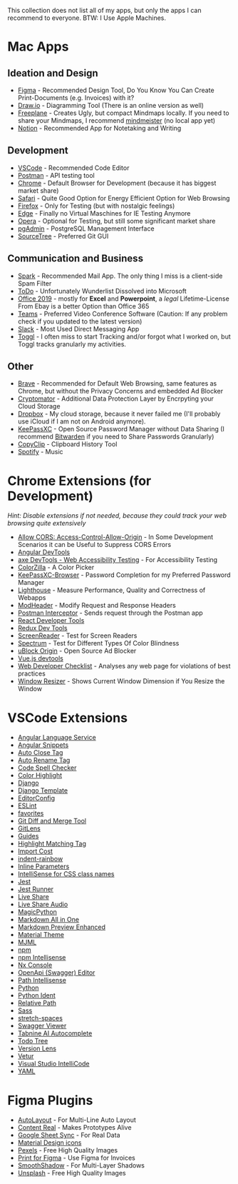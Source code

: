This collection does not list all of my apps, but only the apps I can recommend to everyone. BTW: I Use Apple Machines.

# Mac Apps
## Ideation and Design

* [Figma](https://www.figma.com/downloads/) - Recommended Design Tool, Do You Know You Can Create Print-Documents (e.g. Invoices) with it?
* [Draw.io](https://www.diagrams.net/) - Diagramming Tool (There is an online version as well)
* [Freeplane](https://www.freeplane.org/wiki/index.php/Home) - Creates Ugly, but compact Mindmaps locally. If you need to share your Mindmaps, I recommend [mindmeister](https://www.mindmeister.com/) (no local app yet)
* [Notion](https://www.notion.so/desktop) - Recommended App for Notetaking and Writing


## Development

* [VSCode](https://code.visualstudio.com/) - Recommended Code Editor
* [Postman](https://www.postman.com/) - API testing tool
* [Chrome](https://www.google.com/intl/de_de/chrome/) - Default Browser for Development (because it has biggest market share)
* [Safari](https://www.apple.com/de/safari/) - Quite Good Option for Energy Efficient Option for Web Browsing
* [Firefox](https://www.mozilla.org/de/firefox/developer/) - Only for Testing (but with nostalgic feelings)
* [Edge](https://www.microsoft.com/de-de/edge) - Finally no Virtual Maschines for IE Testing Anymore
* [Opera](https://www.opera.com/de/download) - Optional for Testing, but still some significant market share
* [pgAdmin](https://www.pgadmin.org/download/) - PostgreSQL Management Interface
* [SourceTree](https://www.sourcetreeapp.com/) - Preferred Git GUI


## Communication and Business

* [Spark](https://sparkmailapp.com/de) - Recommended Mail App. The only thing I miss is a client-side Spam Filter
* [ToDo](https://to-do.office.com/tasks/) - Unfortunately Wunderlist Dissolved into Microsoft
* [Office 2019](https://www.ebay.de/sch/i.html?_from=R40&_trksid=p2334524.m570.l1313&_nkw=office+2019) - mostly for **Excel** and **Powerpoint**, a *legal* Lifetime-License From Ebay is a better Option than Office 365
* [Teams](https://www.microsoft.com/de-de/microsoft-teams/download-app) - Preferred Video Conference Software (Caution: If any problem check if you updated to the latest version)
* [Slack](https://slack.com/intl/de-de/downloads/mac) - Most Used Direct Messaging App
* [Toggl](https://apps.apple.com/de/app/toggl-track-hours-time/id957734279) - I often miss to start Tracking and/or forgot what I worked on, but Toggl tracks granularly my activities.


## Other

* [Brave](https://brave.com/de/download/) - Recommended for Default Web Browsing, same features as Chrome, but without the Privacy Concerns and embedded Ad Blocker
* [Cryptomator](https://cryptomator.org/) - Additional Data Protection Layer by Encrpyting your Cloud Storage
* [Dropbox](https://www.dropbox.com/downloading) - My cloud storage, because it never failed me (I'll probably use iCloud if I am not on Android anymore).
* [KeePassXC](https://keepassxc.org/) - Open Source Password Manager without Data Sharing (I recommend [Bitwarden](https://bitwarden.com/download/) if you need to Share Passwords Granularly)
* [CopyClip](https://apps.apple.com/de/app/copyclip-clipboard-history/id595191960) - Clipboard History Tool
* [Spotify](https://www.spotify.com/de/download/mac/) - Music


# Chrome Extensions (for Development)

*Hint: Disable extensions if not needed, because they could track your web browsing quite extensively*

* [Allow CORS: Access-Control-Allow-Origin](https://chrome.google.com/webstore/detail/allow-cors-access-control/lhobafahddgcelffkeicbaginigeejlf) - In Some Development Scenarios it can be Useful to Suppress CORS Errors
* [Angular DevTools](https://chrome.google.com/webstore/detail/angular-devtools/ienfalfjdbdpebioblfackkekamfmbnh)
* [axe DevTools - Web Accessibility Testing](https://chrome.google.com/webstore/detail/axe-devtools-web-accessib/lhdoppojpmngadmnindnejefpokejbdd) - For Accessibility Testing
* [ColorZilla](https://chrome.google.com/webstore/detail/colorzilla/bhlhnicpbhignbdhedgjhgdocnmhomnp) - A Color Picker
* [KeePassXC-Browser](https://chrome.google.com/webstore/detail/keepassxc-browser/oboonakemofpalcgghocfoadofidjkkk) - Password Completion for my Preferred Password Manager
* [Lighthouse](https://chrome.google.com/webstore/detail/lighthouse/blipmdconlkpinefehnmjammfjpmpbjk) - Measure Performance, Quality and Correctness of Webapps
* [ModHeader](https://chrome.google.com/webstore/detail/modheader/idgpnmonknjnojddfkpgkljpfnnfcklj) - Modify Request and Response Headers
* [Postman Interceptor](https://chrome.google.com/webstore/detail/postman-interceptor/aicmkgpgakddgnaphhhpliifpcfhicfo) - Sends request through the Postman app
* [React Developer Tools](https://chrome.google.com/webstore/detail/react-developer-tools/fmkadmapgofadopljbjfkapdkoienihi)
* [Redux Dev Tools](https://chrome.google.com/webstore/detail/redux-devtools/lmhkpmbekcpmknklioeibfkpmmfibljd?hl=de)
* [ScreenReader](https://chrome.google.com/webstore/detail/screen-reader/kgejglhpjiefppelpmljglcjbhoiplfn) - Test for Screen Readers
* [Spectrum](https://chrome.google.com/webstore/detail/spectrum/ofclemegkcmilinpcimpjkfhjfgmhieb) - Test for Different Types Of Color Blindness
* [uBlock Origin](https://chrome.google.com/webstore/detail/ublock-origin/cjpalhdlnbpafiamejdnhcphjbkeiagm) - Open Source Ad Blocker
* [Vue.js devtools](https://chrome.google.com/webstore/detail/vuejs-devtools/nhdogjmejiglipccpnnnanhbledajbpd)
* [Web Developer Checklist](https://chrome.google.com/webstore/detail/web-developer-checklist/iahamcpedabephpcgkeikbclmaljebjp) - Analyses any web page for violations of best practices
* [Window Resizer](https://chrome.google.com/webstore/detail/window-resizer/kkelicaakdanhinjdeammmilcgefonfh) - Shows Current Window Dimension if You Resize the Window


# VSCode Extensions

* [Angular Language Service](https://marketplace.visualstudio.com/items?itemName=Angular.ng-template)
* [Angular Snippets](https://marketplace.visualstudio.com/items?itemName=johnpapa.Angular2)
* [Auto Close Tag](https://marketplace.visualstudio.com/items?itemName=formulahendry.auto-close-tag)
* [Auto Rename Tag](https://marketplace.visualstudio.com/items?itemName=formulahendry.auto-rename-tag)
* [Code Spell Checker](https://marketplace.visualstudio.com/items?itemName=streetsidesoftware.code-spell-checker)
* [Color Highlight](https://marketplace.visualstudio.com/items?itemName=naumovs.color-highlight)
* [Django](https://marketplace.visualstudio.com/items?itemName=batisteo.vscode-django)
* [Django Template](https://marketplace.visualstudio.com/items?itemName=bibhasdn.django-html)
* [EditorConfig](https://marketplace.visualstudio.com/items?itemName=EditorConfig.EditorConfig)
* [ESLint](https://marketplace.visualstudio.com/items?itemName=dbaeumer.vscode-eslint)
* [favorites](https://marketplace.visualstudio.com/items?itemName=howardzuo.vscode-favorites)
* [Git Diff and Merge Tool](https://marketplace.visualstudio.com/items?itemName=david-rickard.git-diff-and-merge-tool)
* [GitLens](https://marketplace.visualstudio.com/items?itemName=eamodio.gitlens)
* [Guides](https://marketplace.visualstudio.com/items?itemName=spywhere.guides)
* [Highlight Matching Tag](https://marketplace.visualstudio.com/items?itemName=vincaslt.highlight-matching-tag)
* [Import Cost](https://marketplace.visualstudio.com/items?itemName=wix.vscode-import-cost)
* [indent-rainbow](https://marketplace.visualstudio.com/items?itemName=oderwat.indent-rainbow)
* [Inline Parameters](https://marketplace.visualstudio.com/items?itemName=liamhammett.inline-parameters)
* [IntelliSense for CSS class names](https://marketplace.visualstudio.com/items?itemName=Zignd.html-css-class-completion)
* [Jest](https://marketplace.visualstudio.com/items?itemName=Orta.vscode-jest)
* [Jest Runner](https://marketplace.visualstudio.com/items?itemName=firsttris.vscode-jest-runner)
* [Live Share](https://marketplace.visualstudio.com/items?itemName=MS-vsliveshare.vsliveshare)
* [Live Share Audio](https://marketplace.visualstudio.com/items?itemName=MS-vsliveshare.vsliveshare-audio)
* [MagicPython](https://marketplace.visualstudio.com/items?itemName=magicstack.MagicPython)
* [Markdown All in One](https://marketplace.visualstudio.com/items?itemName=yzhang.markdown-all-in-one)
* [Markdown Preview Enhanced](https://marketplace.visualstudio.com/items?itemName=shd101wyy.markdown-preview-enhanced)
* [Material Theme](https://marketplace.visualstudio.com/items?itemName=Equinusocio.vsc-material-theme)
* [MJML](https://marketplace.visualstudio.com/items?itemName=mjmlio.vscode-mjml)
* [npm](https://marketplace.visualstudio.com/items?itemName=eg2.vscode-npm-script)
* [npm Intellisense](https://marketplace.visualstudio.com/items?itemName=christian-kohler.npm-intellisense)
* [Nx Console](https://marketplace.visualstudio.com/items?itemName=nrwl.angular-console)
* [OpenApi (Swagger) Editor](https://marketplace.visualstudio.com/items?itemName=42Crunch.vscode-openapi)
* [Path Intellisense](https://marketplace.visualstudio.com/items?itemName=christian-kohler.path-intellisense)
* [Python](https://marketplace.visualstudio.com/items?itemName=ms-python.python)
* [Python Ident](https://marketplace.visualstudio.com/items?itemName=KevinRose.vsc-python-indent)
* [Relative Path](https://marketplace.visualstudio.com/items?itemName=jakob101.RelativePath)
* [Sass](https://marketplace.visualstudio.com/items?itemName=Syler.sass-indented)
* [stretch-spaces](https://marketplace.visualstudio.com/items?itemName=kylepaulsen.stretchy-spaces)
* [Swagger Viewer](https://marketplace.visualstudio.com/items?itemName=Arjun.swagger-viewer)
* [Tabnine AI Autocomplete](https://marketplace.visualstudio.com/items?itemName=TabNine.tabnine-vscode)
* [Todo Tree](https://marketplace.visualstudio.com/items?itemName=Gruntfuggly.todo-tree)
* [Version Lens](https://marketplace.visualstudio.com/items?itemName=pflannery.vscode-versionlens)
* [Vetur](https://marketplace.visualstudio.com/items?itemName=octref.vetur)
* [Visual Studio IntelliCode](https://marketplace.visualstudio.com/items?itemName=VisualStudioExptTeam.vscodeintellicode)
* [YAML](https://marketplace.visualstudio.com/items?itemName=redhat.vscode-yaml)


# Figma Plugins

* [AutoLayout](https://www.figma.com/community/plugin/755300155155835622/AutoLayout) - For Multi-Line Auto Layout
* [Content Real](https://www.figma.com/community/plugin/731627216655469013/Content-Reel) - Makes Prototypes Alive
* [Google Sheet Sync](https://www.figma.com/community/plugin/735770583268406934/Google-Sheets-Sync) - For Real Data 
* [Material Design icons](https://www.figma.com/community/plugin/740272380439725040/Material-Design-Icons) 
* [Pexels](https://www.figma.com/community/plugin/829802086526281657/Pexels) - Free High Quality Images
* [Print for Figma](https://www.figma.com/community/plugin/874441781480244375/Print-for-Figma) - Use Figma for Invoices
* [SmoothShadow](https://www.figma.com/community/plugin/788830704169694737/SmoothShadow) - For Multi-Layer Shadows
* [Unsplash](https://www.figma.com/community/plugin/738454987945972471/Unsplash) - Free High Quality Images